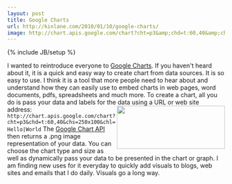 ```yaml
---
layout: post
title: Google Charts
url: http://kinlane.com/2010/01/10/google-charts/
image: http://chart.apis.google.com/chart?cht=p3&amp;chd=t:60,40&amp;chs=250x100&amp;chl=Hello|World
---
```

{% include JB/setup %}
<p>
     I wanted to reintroduce everyone to <a href="http://code.google.com/apis/chart/">Google Charts</a>. If you haven't heard about it, it is a quick and easy way to create chart from data sources. It is so easy to use. I think it is a tool that more people need to hear about and understand how they can easily use to embed charts in web pages, word documents, pdfs, spreadsheets and much more. To create a chart, all you do is pass your data and labels for the data using a URL or web site address:<img class="alignnone" title="Sample Chart" src="http://chart.apis.google.com/chart?cht=p3&amp;chd=t:60,40&amp;chs=250x100&amp;chl=Hello|World" alt="" width="250" height="100" align="right" /> <code>http://chart.apis.google.com/chart?cht=p3&amp;chd=t:60,40&amp;chs=250x100&amp;chl=Hello|World</code> The <a href="http://code.google.com/apis/chart/">Google Chart API</a> then returns a .png image representation of your data. You can choose the chart type and size as well as dynamically pass your data to be presented in the chart or graph. I am finding new uses for it everyday to quickly add visuals to blogs, web sites and emails that I do daily. Visuals go a long way.
</p>